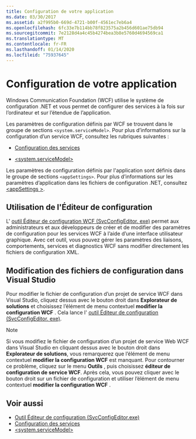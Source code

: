 ```yaml
---
title: Configuration de votre application
ms.date: 03/30/2017
ms.assetid: a2f995b0-669d-4721-b00f-4561ec7eb6a4
ms.openlocfilehash: 6fc33e7b114bb78f823575a2b456d601ae75db94
ms.sourcegitcommit: 7e2128d4a4c45b4274bea3b8e5760d4694569ca1
ms.translationtype: MT
ms.contentlocale: fr-FR
ms.lasthandoff: 01/14/2020
ms.locfileid: "75937645"
---
```

# <a name="configuring-your-application"></a>Configuration de votre application
Windows Communication Foundation (WCF) utilise le système de configuration .NET et vous permet de configurer des services à la fois sur l’ordinateur et sur l’étendue de l’application.  
  
 Les paramètres de configuration définis par WCF se trouvent dans le groupe de sections `<system.serviceModel>`. Pour plus d’informations sur la configuration d’un service WCF, consultez les rubriques suivantes :  
  
- [Configuration des services](../configuring-services.md)  
  
- [\<system.serviceModel>](../../configure-apps/file-schema/wcf/system-servicemodel.md)  
  
 Les paramètres de configuration définis par l'application sont définis dans le groupe de sections `<appSettings>`. Pour plus d’informations sur les paramètres d’application dans les fichiers de configuration .NET, consultez [\<appSettings >](https://docs.microsoft.com/previous-versions/dotnet/netframework-4.0/ms228154(v=vs.100)).  
  
## <a name="using-the-configuration-editor"></a>Utilisation de l'Éditeur de configuration  
 L' [outil Éditeur de configuration WCF (SvcConfigEditor. exe)](../configuration-editor-tool-svcconfigeditor-exe.md) permet aux administrateurs et aux développeurs de créer et de modifier des paramètres de configuration pour les services WCF à l’aide d’une interface utilisateur graphique. Avec cet outil, vous pouvez gérer les paramètres des liaisons, comportements, services et diagnostics WCF sans modifier directement les fichiers de configuration XML.  
  
## <a name="editing-configuration-files-in-visual-studio"></a>Modification des fichiers de configuration dans Visual Studio  
 Pour modifier le fichier de configuration d’un projet de service WCF dans Visual Studio, cliquez dessus avec le bouton droit dans **Explorateur de solutions** et choisissez l’élément de menu contextuel **modifier la configuration WCF** . Cela lance l' [outil Éditeur de configuration (SvcConfigEditor. exe)](../configuration-editor-tool-svcconfigeditor-exe.md).  
  
> [!NOTE]
> Si vous modifiez le fichier de configuration d’un projet de service Web WCF dans Visual Studio en cliquant dessus avec le bouton droit dans **Explorateur de solutions**, vous remarquerez que l’élément de menu contextuel **modifier la configuration WCF** est manquant. Pour contourner ce problème, cliquez sur le menu **Outils** , puis choisissez **éditeur de configuration de service WCF**. Après cela, vous pouvez cliquer avec le bouton droit sur un fichier de configuration et utiliser l’élément de menu contextuel **modifier la configuration WCF** .  
  
## <a name="see-also"></a>Voir aussi

- [Outil Éditeur de configuration (SvcConfigEditor.exe)](../configuration-editor-tool-svcconfigeditor-exe.md)
- [Configuration des services](../configuring-services.md)
- [\<system.serviceModel>](../../configure-apps/file-schema/wcf/system-servicemodel.md)
